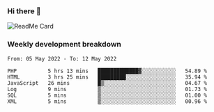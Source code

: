 ### Hi there 👋

<!--
**itzcy/itzcy** is a ✨ _special_ ✨ repository because its `README.md` (this file) appears on your GitHub profile.

Here are some ideas to get you started:

- 🔭 I’m currently working on ...
- 🌱 I’m currently learning ...
- 👯 I’m looking to collaborate on ...
- 🤔 I’m looking for help with ...
- 💬 Ask me about ...
- 📫 How to reach me: ...
- 😄 Pronouns: ...
- ⚡ Fun fact: ...
-->
![ReadMe Card](https://github-readme-stats.vercel.app/api?username=itzcy&show_icons=true&title_color=2d3198&icon_color=797cb8&text_color=24292e&bg_color=f6f8fa)

### Weekly development breakdown
<!--START_SECTION:waka-->

```text
From: 05 May 2022 - To: 12 May 2022

PHP          5 hrs 13 mins   █████████████▓░░░░░░░░░░░   54.89 %
HTML         3 hrs 25 mins   █████████░░░░░░░░░░░░░░░░   35.94 %
JavaScript   26 mins         █▒░░░░░░░░░░░░░░░░░░░░░░░   04.67 %
Log          9 mins          ▒░░░░░░░░░░░░░░░░░░░░░░░░   01.73 %
SQL          5 mins          ▒░░░░░░░░░░░░░░░░░░░░░░░░   01.00 %
XML          5 mins          ▒░░░░░░░░░░░░░░░░░░░░░░░░   00.96 %
```

<!--END_SECTION:waka-->
